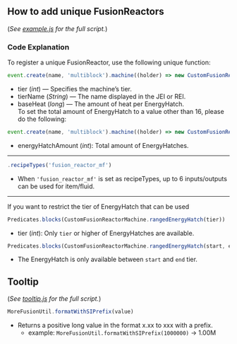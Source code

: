 ## How to add unique FusionReactors
(_See [example.js](https://github.com/MrKono/MoreFusion/blob/master/kubejs/startup_scripts/example.js) for the full script._)
### Code Explanation
To register a unique FusionReactor, use the following unique function:
``` js
event.create(name, 'multiblock').machine((holder) => new CustomFusionReactorMachine(holder, tier, tierName, baseHeat))
```
- tier (_int_) — Specifies the machine’s tier.
- tierName (_String_) — The name displayed in the JEI or REI.
- baseHeat (_long_) — The amount of heat per EnergyHatch.  
  To set the total amount of EnergyHatch to a value other than 16, please do the following:
``` js
event.create(name, 'multiblock').machine((holder) => new CustomFusionReactorMachine(holder, tier, ierName, baseHeat, energyHatchAmount))
```
- energyHatchAmount (_int_): Total amount of EnergyHatches.  
---
```js
.recipeTypes('fusion_reactor_mf')
```
- When `'fusion_reactor_mf'` is set as recipeTypes, up to 6 inputs/outputs can be used for item/fluid.
---
If you want to restrict the tier of EnergyHatch that can be used
```js
Predicates.blocks(CustomFusionReactorMachine.rangedEnergyHatch(tier))
```
- tier (_int_): Only `tier` or higher of EnergyHatches  are available.
```js
Predicates.blocks(CustomFusionReactorMachine.rangedEnergyHatch(start, end))
```
- The EnergyHatch is only available between `start` and `end` tier.

## Tooltip
(_See [tooltip.js](https://github.com/MrKono/MoreFusion/blob/master/kubejs/client_scripts/tooltip.js) for the full script._)
```js
MoreFusionUtil.formatWithSIPrefix(value)
```
- Returns a positive long value in the format x.xx to xxx with a prefix.
  - example: `MoreFusionUtil.formatWithSIPrefix(1000000)` -> 1.00M